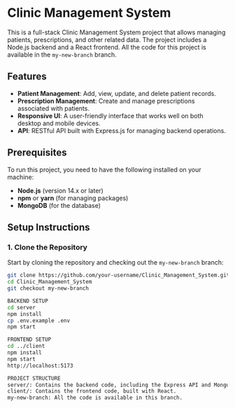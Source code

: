 # Clinic Management System

This is a full-stack Clinic Management System project that allows managing patients, prescriptions, and other related data. The project includes a Node.js backend and a React frontend. All the code for this project is available in the `my-new-branch` branch.

## Features

- **Patient Management**: Add, view, update, and delete patient records.
- **Prescription Management**: Create and manage prescriptions associated with patients.
- **Responsive UI**: A user-friendly interface that works well on both desktop and mobile devices.
- **API**: RESTful API built with Express.js for managing backend operations.

## Prerequisites

To run this project, you need to have the following installed on your machine:

- **Node.js** (version 14.x or later)
- **npm** or **yarn** (for managing packages)
- **MongoDB** (for the database)

## Setup Instructions

### 1. Clone the Repository

Start by cloning the repository and checking out the `my-new-branch` branch:

```bash
git clone https://github.com/your-username/Clinic_Management_System.git
cd Clinic_Management_System
git checkout my-new-branch

BACKEND SETUP
cd server
npm install
cp .env.example .env
npm start

FRONTEND SETUP
cd ../client
npm install
npm start
http://localhost:5173

PROJECT STRUCTURE
server/: Contains the backend code, including the Express API and MongoDB models.
client/: Contains the frontend code, built with React.
my-new-branch: All the code is available in this branch.
